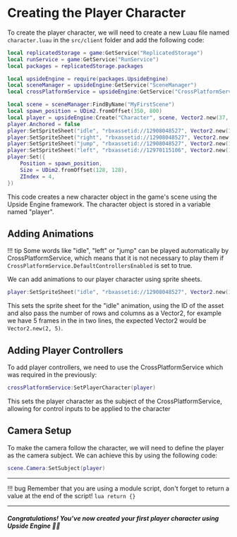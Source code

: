 # Creating the Player Character
To create the player character, we will need to create a new Luau file named `character.luau` in the `src/client` folder and add the following code:

```lua
local replicatedStorage = game:GetService("ReplicatedStorage")
local runService = game:GetService("RunService")
local packages = replicatedStorage.packages

local upsideEngine = require(packages.UpsideEngine)
local sceneManager = upsideEngine:GetService("SceneManager")
local crossPlatformService = upsideEngine:GetService("CrossPlatformService")

local scene = sceneManager:FindByName("MyFirstScene")
local spawn_position = UDim2.fromOffset(350, 800)
local player = upsideEngine:Create("Character", scene, Vector2.new(37, 64))
player.Anchored = false
player:SetSpriteSheet("idle", "rbxassetid://12908048527", Vector2.new(12, 1))
player:SetSpriteSheet("right", "rbxassetid://12908048527", Vector2.new(12, 1))
player:SetSpriteSheet("jump", "rbxassetid://12908048527", Vector2.new(12, 1))
player:SetSpriteSheet("left", "rbxassetid://12970115106", Vector2.new(12, 1))
player:Set({
	Position = spawn_position,
	Size = UDim2.fromOffset(128, 128),
	ZIndex = 4,
})
```
This code creates a new character object in the game's scene using the Upside Engine framework. The character object is stored in a variable named "player".

## Adding Animations
!!! tip
	Some words like "idle", "left" or "jump" can be played automatically by CrossPlatformService, which means that it is not necessary to play them if `CrossPlatformService.DefaultControllersEnabled` is set to true.

We can add animations to our player character using sprite sheets.
```lua
player:SetSpriteSheet("idle", "rbxassetid://12908048527", Vector2.new(1, 12))
```

This sets the sprite sheet for the "idle" animation, using the ID of the asset and also pass the number of rows and columns as a Vector2, for example we have 5 frames in the in two lines, the expected Vector2 would be `Vector2.new(2, 5)`.

## Adding Player Controllers
To add player controllers, we need to use the CrossPlatformService which was required in the previously:

```lua
crossPlatformService:SetPlayerCharacter(player)
```
This sets the player character as the subject of the CrossPlatformService, allowing for control inputs to be applied to the character

## Camera Setup
To make the camera follow the character, we will need to define the player as the camera subject. We can achieve this by using the following code:

```lua
scene.Camera:SetSubject(player)
```
____

!!! bug
	Remember that you are using a module script, don't forget to return a value at the end of the script!
	```lua
	return {}
	```

___
##### Congratulations! You've now created your first player character using Upside Engine 🎉🎉 